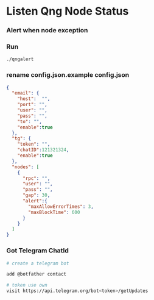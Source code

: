 # Listen Qng Node Status

### Alert when node exception 

### Run 

```bash
./qngalert 
```

### rename config.json.example config.json
```json
{
  "email": {
    "host":  "",
    "port": "",
    "user": "",
    "pass": "",
    "to": "",
    "enable":true
  },
  "tg": {
    "token": "",
    "chatID":121321324,
    "enable":true
  },
  "nodes": [
    {
      "rpc": "",
      "user": "",
      "pass": "",
      "gap": 30,
      "alert":{
        "maxAllowErrorTimes": 3,
        "maxBlockTime": 600
      }
    }
  ]
}
```


### Got Telegram ChatId

```bash
# create a telegram bot

add @botfather contact

# token use own
visit https://api.telegram.org/bot<token>/getUpdates
```